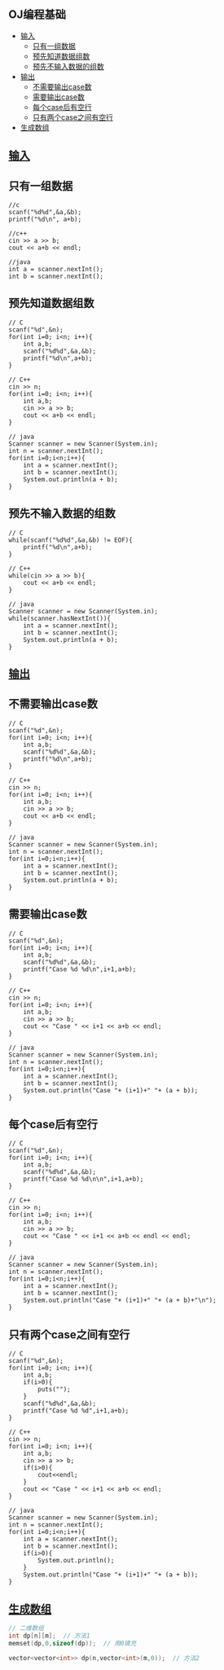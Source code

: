 <span id="re_"></span>
## OJ编程基础
* [输入](#输入)
  * [只有一组数据](#只有一组数据)
  * [预先知道数据组数](#预先知道数据组数)
  * [预先不输入数据的组数](#预先不输入数据的组数)
* [输出](#输出)
  * [不需要输出case数](#不需要输出case数)
  * [需要输出case数](#需要输出case数)
  * [每个case后有空行](#每个case后有空行)
  * [只有两个case之间有空行](#只有两个case之间有空行)
* [生成数组](#生成数组)

<span id="输入"></span>
## [输入](#re_)
<span id="只有一组数据"></span>
## 只有一组数据
```c,c++,java
//c
scanf("%d%d",&a,&b);
printf("%d\n", a+b);

//c++
cin >> a >> b;
cout << a+b << endl;

//java
int a = scanner.nextInt();
int b = scanner.nextInt();
```

<span id="预先知道数据组数"></span>
## 预先知道数据组数
```c,c++,java
// C
scanf("%d",&n);
for(int i=0; i<n; i++){
    int a,b;
    scanf("%d%d",&a,&b);
    printf("%d\n",a+b);
}

// C++
cin >> n;
for(int i=0; i<n; i++){
    int a,b;
    cin >> a >> b;
    cout << a+b << endl;
}

// java
Scanner scanner = new Scanner(System.in);
int n = scanner.nextInt();
for(int i=0;i<n;i++){
    int a = scanner.nextInt();
    int b = scanner.nextInt();
    System.out.println(a + b);
}
```

<span id="预先不输入数据的组数"></span>
## 预先不输入数据的组数
```c,c++,java
// C
while(scanf("%d%d",&a,&b) != EOF){
    printf("%d\n",a+b);
}

// C++
while(cin >> a >> b){
    cout << a+b << endl;
}

// java
Scanner scanner = new Scanner(System.in);
while(scanner.hasNextInt()){
    int a = scanner.nextInt();
    int b = scanner.nextInt();
    System.out.println(a + b);
}
```

<span id="输出"></span>
## [输出](#re_)
<span id="不需要输出case数"></span>
## 不需要输出case数
```c,c++,java
// C
scanf("%d",&n);
for(int i=0; i<n; i++){
    int a,b;
    scanf("%d%d",&a,&b);
    printf("%d\n",a+b);
}

// C++
cin >> n;
for(int i=0; i<n; i++){
    int a,b;
    cin >> a >> b;
    cout << a+b << endl;
}

// java
Scanner scanner = new Scanner(System.in);
int n = scanner.nextInt();
for(int i=0;i<n;i++){
    int a = scanner.nextInt();
    int b = scanner.nextInt();
    System.out.println(a + b);
}
```

<span id="需要输出case数"></span>
## 需要输出case数
```c,c++,java
// C
scanf("%d",&n);
for(int i=0; i<n; i++){
    int a,b;
    scanf("%d%d",&a,&b);
    printf("Case %d %d\n",i+1,a+b);
}

// C++
cin >> n;
for(int i=0; i<n; i++){
    int a,b;
    cin >> a >> b;
    cout << "Case " << i+1 << a+b << endl;
}

// java
Scanner scanner = new Scanner(System.in);
int n = scanner.nextInt();
for(int i=0;i<n;i++){
    int a = scanner.nextInt();
    int b = scanner.nextInt();
    System.out.println("Case "+ (i+1)+" "+ (a + b));
}
```

<span id="每个case后有空行"></span>
## 每个case后有空行
```c,c++,java
// C
scanf("%d",&n);
for(int i=0; i<n; i++){
    int a,b;
    scanf("%d%d",&a,&b);
    printf("Case %d %d\n\n",i+1,a+b);
}

// C++
cin >> n;
for(int i=0; i<n; i++){
    int a,b;
    cin >> a >> b;
    cout << "Case " << i+1 << a+b << endl << endl;
}

// java
Scanner scanner = new Scanner(System.in);
int n = scanner.nextInt();
for(int i=0;i<n;i++){
    int a = scanner.nextInt();
    int b = scanner.nextInt();
    System.out.println("Case "+ (i+1)+" "+ (a + b)+"\n");
}
```

<span id="只有两个case之间有空行"></span>
## 只有两个case之间有空行
```c,c++,java
// C
scanf("%d",&n);
for(int i=0; i<n; i++){
    int a,b;
    if(i>0){
        puts("");
    }
    scanf("%d%d",&a,&b);
    printf("Case %d %d",i+1,a+b);
}

// C++
cin >> n;
for(int i=0; i<n; i++){
    int a,b;
    cin >> a >> b;
    if(i>0){
        cout<<endl;
    }
    cout << "Case " << i+1 << a+b << endl;
}

// java
Scanner scanner = new Scanner(System.in);
int n = scanner.nextInt();
for(int i=0;i<n;i++){
    int a = scanner.nextInt();
    int b = scanner.nextInt();
    if(i>0){
        System.out.println();
    }
    System.out.println("Case "+ (i+1)+" "+ (a + b));
}
```

<span id="生成数组"></span>
## [生成数组](#re_)
```cpp
// 二维数组
int dp[n][m];  // 方法1
memset(dp,0,sizeof(dp));  // 用0填充

vector<vector<int>> dp(n,vector<int>(m,0));  // 方法2
```

